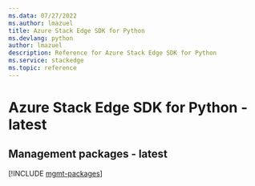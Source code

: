 ```yaml
---
ms.data: 07/27/2022
ms.author: lmazuel
title: Azure Stack Edge SDK for Python
ms.devlang: python
author: lmazuel
description: Reference for Azure Stack Edge SDK for Python
ms.service: stackedge
ms.topic: reference
---
```

# Azure Stack Edge SDK for Python - latest

## Management packages - latest
[!INCLUDE [mgmt-packages](stack-edge-mgmt-index.md)]
